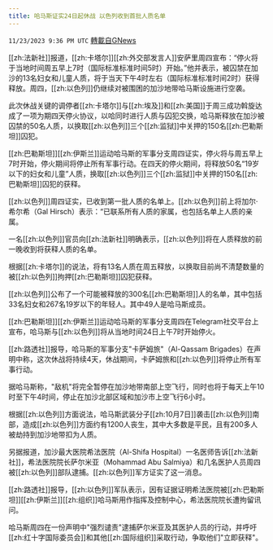 ```yaml
---
title: 哈马斯证实24日起休战 以色列收到首批人质名单
---
```

`11/23/2023 9:36 PM UTC` [轉載自GNews](https://gnews.org/articles/2030804)

[[zh:法新社]]报道，[[zh:卡塔尔]][[zh:外交部发言人]]安萨里周四宣布：“停火将于当地时间周五早上7时（国际标准标准时间5时）开始。”他并表示，被囚禁在加沙的13名妇女和儿童人质，将于当天下午4时左右（国际标准标准时间2时）获得释放。周四，[[zh:以色列]]仍继续对被围困的加沙地带哈马斯设施进行空袭。

此次休战关键的调停者[[zh:卡塔尔]]与[[zh:埃及]]和[[zh:美国]]于周三成功斡旋达成了一项为期四天停火协议，以哈同时进行人质与囚犯交换，哈马斯释放在加沙被囚禁的50名人质，以换取[[zh:以色列]]三个[[zh:监狱]]中关押的150名[[zh:巴勒斯坦]]囚犯。

[[zh:巴勒斯坦]][[zh:伊斯兰]]运动哈马斯的军事分支周四证实，停火将与周五早上7时开始，停火期间将停止所有军事行动。在四天的停火期间，将释放50名“19岁以下的妇女和儿童”人质，换取[[zh:以色列]]三个[[zh:监狱]]中关押的150名[[zh:巴勒斯坦]]囚犯的获释。

[[zh:以色列]]周四证实，已收到第一批人质的名单上。[[zh:以色列]]前上将加尔·希尔希（Gal Hirsch）表示：“已联系所有人质的家属，也包括名单上人质的亲属。

一名[[zh:以色列]]官员向[[zh:法新社]]明确表示，[[zh:以色列]]将在人质释放的前一晚收到将获释人质的名单。

根据[[zh:卡塔尔]]的说法，将有13名人质在周五释放，以换取目前尚不清楚数量的被[[zh:以色列]]拘押[[zh:巴勒斯坦]]囚犯获释。

[[zh:以色列]]公布了一个可能被释放的300名[[zh:巴勒斯坦]]人的名单，其中包括33名妇女和267名19岁以下的年轻人。其中49人是哈马斯成员。

[[zh:巴勒斯坦]][[zh:伊斯兰]]运动哈马斯的军事分支周四在Telegram社交平台上宣布，哈马斯与[[zh:以色列]]将从当地时间24日上午7时开始停火。

[[zh:路透社]]报导，哈马斯的军事分支"卡萨姆旅"（Al-Qassam Brigades）在声明中称，这次休战将持续4天，休战期间，卡萨姆旅和[[zh:以色列]]将停止所有军事行动。

据哈马斯称，"敌机"将完全暂停在加沙地带南部上空飞行，同时也将于每天上午10时至下午4时间，停止在加沙北部区域和加沙市上空飞行6小时。

根据[[zh:以色列]]方面说法，哈马斯武装分子[[zh:10月7日]]袭击[[zh:以色列]]南部，造成[[zh:以色列]]方面约有1200人丧生，其中大多数是平民，且有200多人被劫持到加沙地带扣为人质。

另据报道，加沙最大医院希法医院（Al-Shifa Hospital）一名医师告诉[[zh:法新社]]，希法医院院长萨尔米亚（Mohammad Abu Salmiya）和几名医护人员周四被[[zh:以色列]]部队逮捕。[[zh:以色列]]军方证实了这一消息。

[[zh:路透社]]报导，[[zh:以色列]]军队表示，因有证据证明希法医院被[[zh:巴勒斯坦]][[zh:伊斯兰]][[zh:组织]]哈马斯用作指挥及控制中心，希法医院院长遭拘留讯问。

哈马斯周四在一份声明中"强烈谴责"逮捕萨尔米亚及其医护人员的行动，并呼吁[[zh:红十字国际委员会]]和其他[[zh:国际组织]]采取行动，争取他们"立即获释"。
